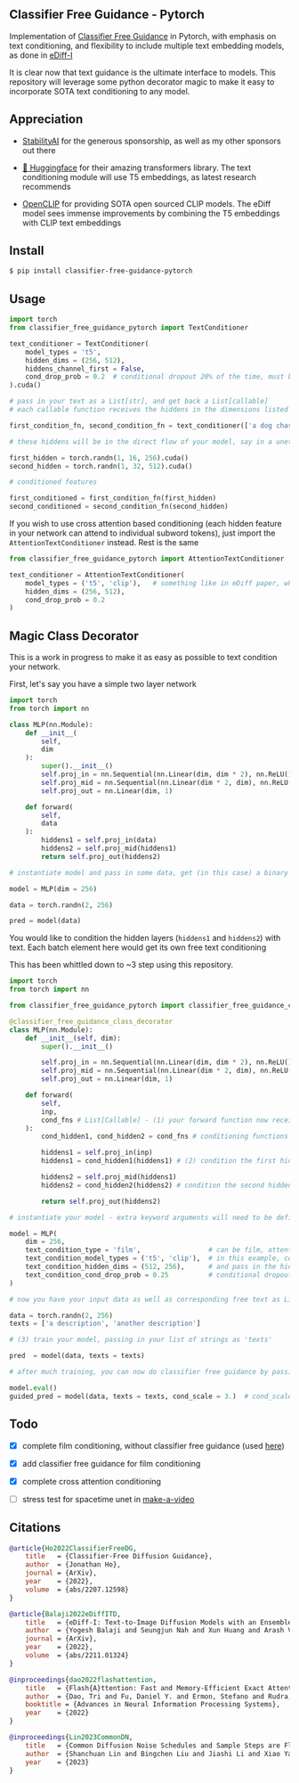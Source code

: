 ## Classifier Free Guidance - Pytorch

Implementation of <a href="https://arxiv.org/abs/2207.12598">Classifier Free Guidance</a> in Pytorch, with emphasis on text conditioning, and flexibility to include multiple text embedding models, as done in <a href="https://deepimagination.cc/eDiff-I/">eDiff-I</a>

It is clear now that text guidance is the ultimate interface to models. This repository will leverage some python decorator magic to make it easy to incorporate SOTA text conditioning to any model.

## Appreciation

- <a href="https://stability.ai/">StabilityAI</a> for the generous sponsorship, as well as my other sponsors out there

- <a href="https://huggingface.co/">🤗 Huggingface</a> for their amazing transformers library. The text conditioning module will use T5 embeddings, as latest research recommends

- <a href="https://github.com/mlfoundations/open_clip">OpenCLIP</a> for providing SOTA open sourced CLIP models. The eDiff model sees immense improvements by combining the T5 embeddings with CLIP text embeddings


## Install

```bash
$ pip install classifier-free-guidance-pytorch
```

## Usage

```python
import torch
from classifier_free_guidance_pytorch import TextConditioner

text_conditioner = TextConditioner(
    model_types = 't5',    
    hidden_dims = (256, 512),
    hiddens_channel_first = False,
    cond_drop_prob = 0.2  # conditional dropout 20% of the time, must be greater than 0. to unlock classifier free guidance
).cuda()

# pass in your text as a List[str], and get back a List[callable]
# each callable function receives the hiddens in the dimensions listed at init (hidden_dims)

first_condition_fn, second_condition_fn = text_conditioner(['a dog chasing after a ball'])

# these hiddens will be in the direct flow of your model, say in a unet

first_hidden = torch.randn(1, 16, 256).cuda()
second_hidden = torch.randn(1, 32, 512).cuda()

# conditioned features

first_conditioned = first_condition_fn(first_hidden)
second_conditioned = second_condition_fn(second_hidden)
```

If you wish to use cross attention based conditioning (each hidden feature in your network can attend to individual subword tokens), just import the `AttentionTextConditioner` instead. Rest is the same

```python
from classifier_free_guidance_pytorch import AttentionTextConditioner

text_conditioner = AttentionTextConditioner(
    model_types = ('t5', 'clip'),   # something like in eDiff paper, where they used both T5 and Clip for even better results (Balaji et al.)
    hidden_dims = (256, 512),
    cond_drop_prob = 0.2
)
```

## Magic Class Decorator

This is a work in progress to make it as easy as possible to text condition your network.

First, let's say you have a simple two layer network

```python
import torch
from torch import nn

class MLP(nn.Module):
    def __init__(
        self,
        dim
    ):
        super().__init__()
        self.proj_in = nn.Sequential(nn.Linear(dim, dim * 2), nn.ReLU())
        self.proj_mid = nn.Sequential(nn.Linear(dim * 2, dim), nn.ReLU())
        self.proj_out = nn.Linear(dim, 1)

    def forward(
        self,
        data
    ):
        hiddens1 = self.proj_in(data)
        hiddens2 = self.proj_mid(hiddens1)
        return self.proj_out(hiddens2)

# instantiate model and pass in some data, get (in this case) a binary prediction

model = MLP(dim = 256)

data = torch.randn(2, 256)

pred = model(data)
```

You would like to condition the hidden layers (`hiddens1` and `hiddens2`) with text. Each batch element here would get its own free text conditioning

This has been whittled down to ~3 step using this repository.

```python
import torch
from torch import nn

from classifier_free_guidance_pytorch import classifier_free_guidance_class_decorator

@classifier_free_guidance_class_decorator
class MLP(nn.Module):
    def __init__(self, dim):
        super().__init__()

        self.proj_in = nn.Sequential(nn.Linear(dim, dim * 2), nn.ReLU())
        self.proj_mid = nn.Sequential(nn.Linear(dim * 2, dim), nn.ReLU())
        self.proj_out = nn.Linear(dim, 1)

    def forward(
        self,
        inp,
        cond_fns # List[Callable] - (1) your forward function now receives a list of conditioning functions, which you invoke on your hidden tensors
    ):
        cond_hidden1, cond_hidden2 = cond_fns # conditioning functions are given back in the order of the `hidden_dims` set on the text conditioner

        hiddens1 = self.proj_in(inp)
        hiddens1 = cond_hidden1(hiddens1) # (2) condition the first hidden layer with FiLM

        hiddens2 = self.proj_mid(hiddens1)
        hiddens2 = cond_hidden2(hiddens2) # condition the second hidden layer with FiLM

        return self.proj_out(hiddens2)

# instantiate your model - extra keyword arguments will need to be defined, prepended by `text_condition_`

model = MLP(
    dim = 256,
    text_condition_type = 'film',                 # can be film, attention, or null (none)
    text_condition_model_types = ('t5', 'clip'),  # in this example, conditioning on both T5 and OpenCLIP
    text_condition_hidden_dims = (512, 256),      # and pass in the hidden dimensions you would like to condition on. in this case there are two hidden dimensions (dim * 2 and dim, after the first and second projections)
    text_condition_cond_drop_prob = 0.25          # conditional dropout probability for classifier free guidance. can be set to 0. if you do not need it and just want the text conditioning
)

# now you have your input data as well as corresponding free text as List[str]

data = torch.randn(2, 256)
texts = ['a description', 'another description']

# (3) train your model, passing in your list of strings as 'texts'

pred  = model(data, texts = texts)

# after much training, you can now do classifier free guidance by passing in a condition scale of > 1. !

model.eval()
guided_pred = model(data, texts = texts, cond_scale = 3.)  # cond_scale stands for conditioning scale from classifier free guidance paper

```

## Todo

- [x] complete film conditioning, without classifier free guidance (used <a href="https://github.com/lucidrains/robotic-transformer-pytorch/blob/main/robotic_transformer_pytorch/robotic_transformer_pytorch.py">here</a>)
- [x] add classifier free guidance for film conditioning
- [x] complete cross attention conditioning

- [ ] stress test for spacetime unet in <a href="https://github.com/lucidrains/make-a-video-pytorch">make-a-video</a>

## Citations

```bibtex
@article{Ho2022ClassifierFreeDG,
    title   = {Classifier-Free Diffusion Guidance},
    author  = {Jonathan Ho},
    journal = {ArXiv},
    year    = {2022},
    volume  = {abs/2207.12598}
}
```

```bibtex
@article{Balaji2022eDiffITD,
    title   = {eDiff-I: Text-to-Image Diffusion Models with an Ensemble of Expert Denoisers},
    author  = {Yogesh Balaji and Seungjun Nah and Xun Huang and Arash Vahdat and Jiaming Song and Karsten Kreis and Miika Aittala and Timo Aila and Samuli Laine and Bryan Catanzaro and Tero Karras and Ming-Yu Liu},
    journal = {ArXiv},
    year    = {2022},
    volume  = {abs/2211.01324}
}
```

```bibtex
@inproceedings{dao2022flashattention,
    title   = {Flash{A}ttention: Fast and Memory-Efficient Exact Attention with {IO}-Awareness},
    author  = {Dao, Tri and Fu, Daniel Y. and Ermon, Stefano and Rudra, Atri and R{\'e}, Christopher},
    booktitle = {Advances in Neural Information Processing Systems},
    year    = {2022}
}
```

```bibtex
@inproceedings{Lin2023CommonDN,
    title   = {Common Diffusion Noise Schedules and Sample Steps are Flawed},
    author  = {Shanchuan Lin and Bingchen Liu and Jiashi Li and Xiao Yang},
    year    = {2023}
}
```
